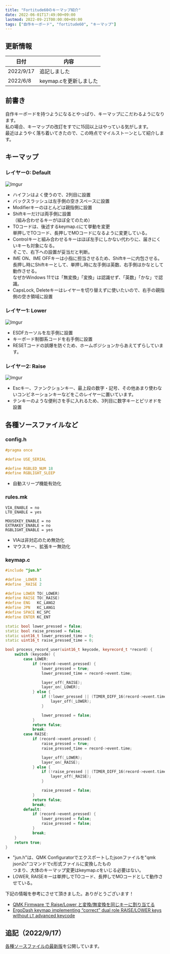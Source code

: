 ```yaml
---
title: "Fortitude60のキーマップ紹介"
date: 2022-06-01T17:49:00+09:00
lastmod: 2022-09-21T00:00:00+09:00
tags: ["自作キーボード", "fortitude60", "キーマップ"]
---
```

## 更新情報

|日付|内容|
|---|----|
|2022/9/17|追記しました|
|2022/6/8|keymap.cを更新しました|

## 前書き

自作キーボードを持つようになるとやっぱり、キーマップにこだわるようになります。  
私の場合、キーマップの改訂をすでに15回以上はやっている気がします。  
最近はようやく落ち着いてきたので、この時点でマイルストーンとして紹介します。

## キーマップ

### レイヤー0: Default

![Imgur](https://i.imgur.com/nswpUqw.png)

- ハイフンはよく使うので、2列目に設置
- バックスラッシュは左手側の空きスペースに設置
- Modifierキーのほとんどは親指側に設置
- Shiftキーだけは両手側に設置  
（組み合わせるキーがほぼ全てのため）
- TOコードは、後述するkeymap.cにて挙動を変更  
単押しでTOコード、長押しでMOコードになるように変更している。
- Controlキーと組み合わせるキーはほぼ左手にしかない代わりに、届きにくいキーも対象になる。  
そこで、右下への設置が妥当だと判断。
- IME ON、IME OFFキーは小指に担当させるため、Shiftキーに内包させる。  
長押し時にShiftキーとして、単押し時に左手側は英数、右手側はかなとして動作させる。  
なぜかWindows 11では「無変換」「変換」は認識せず、「英数」「かな」で認識。
- CapsLock, Deleteキーはレイヤーを切り替えずに使いたいので、右手の親指側の空き領域に設置

### レイヤー1: Lower

![Imgur](https://i.imgur.com/kbmO20j.png)

- ESDFカーソルを左手側に設置
- キーボード制御系コードを右手側に設置
- RESETコードの誤爆を防ぐため、ホームポジションからあえてずらしています。

### レイヤー2: Raise

![Imgur](https://i.imgur.com/uYgYn7a.png)

- Escキー、ファンクションキー、最上段の数字・記号、その他あまり使わないコンビネーションキーなどをこのレイヤーに置いています。
- テンキーのような便利さを手に入れるため、3列目に数字キーとピリオドを設置

## 各種ソースファイルなど

### config.h

```cpp
#pragma once

#define USE_SERIAL

#define RGBLED_NUM 18
#define RGBLIGHT_SLEEP
```

- 自動スリープ機能有効化

### rules.mk

```
VIA_ENABLE = no
LTO_ENABLE = yes

MOUSEKEY_ENABLE = no
EXTRAKEY_ENABLE = no
RGBLIGHT_ENABLE = yes
```

- VIAは非対応のため無効化
- マウスキー、拡張キー無効化

### keymap.c

```cpp
#include "jun.h"

#define _LOWER 1
#define _RAISE 2

#define LOWER TO(_LOWER)
#define RAISE TO(_RAISE)
#define ENG   KC_LANG2
#define JPN   KC_LANG1
#define SPACE KC_SPC
#define ENTER KC_ENT

static bool lower_pressed = false;
static bool raise_pressed = false;
static uint16_t lower_pressed_time = 0;
static uint16_t raise_pressed_time = 0;

bool process_record_user(uint16_t keycode, keyrecord_t *record) {
	switch (keycode) {
		case LOWER:
			if (record->event.pressed) {
				lower_pressed = true;
				lower_pressed_time = record->event.time;

				layer_off(_RAISE);
				layer_on(_LOWER);
			} else {
				if (!lower_pressed || (TIMER_DIFF_16(record->event.time, lower_pressed_time) >= TAPPING_TERM)) {
					layer_off(_LOWER);
				}

				lower_pressed = false;
			}
			return false;
			break;
		case RAISE:
			if (record->event.pressed) {
				raise_pressed = true;
				raise_pressed_time = record->event.time;

				layer_off(_LOWER);
				layer_on(_RAISE);
			} else {
				if (!raise_pressed || (TIMER_DIFF_16(record->event.time, raise_pressed_time) >= TAPPING_TERM)) {
				    layer_off(_RAISE);
				}

				raise_pressed = false;
			}
			return false;
			break;
		default:
			if (record->event.pressed) {
				lower_pressed = false;
				raise_pressed = false;
			}
			break;
	}
	return true;
}
```

- "jun.h"は、QMK Configuratorでエクスポートしたjsonファイルを"qmk json2c"コマンドでc形式ファイルに変換したもの  
つまり、大体のキーマップ変更はkeymap.cをいじる必要はない。
- LOWER, RAISEキーは単押しでTOコード、長押しでMOコードとして動作させている。

下記の情報を参考にさせて頂きました。ありがとうございます！

- [QMK Firmware で Raise/Lower と変換/無変換を同じキーに割り当てる](https://okapies.hateblo.jp/entry/2019/02/02/133953)
- [ErgoDash keymap implementing “correct” dual role RAISE/LOWER keys without `LT` advanced keycode](https://gist.github.com/okapies/5d13a174cbb13ce34dbd9faede9d0b71)

## 追記（2022/9/17）

[各種ソースファイルの最新版](https://github.com/jun10000/fortitude60_keymap)を公開しています。
